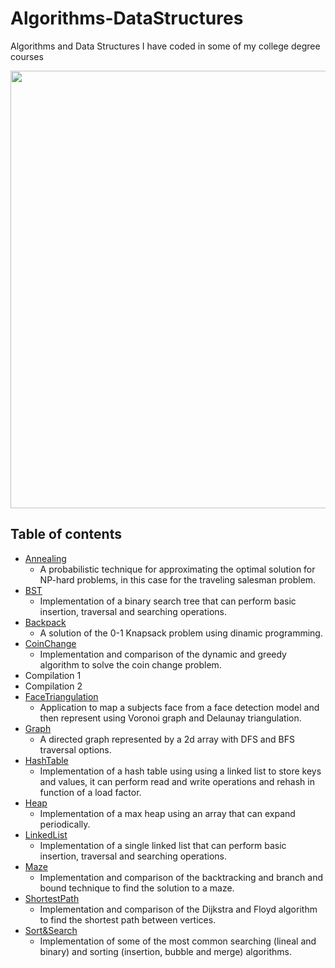 # Algorithms-DataStructures
Algorithms and Data Structures I have coded in some of my college degree courses

<p align="center">
<img src="https://user-images.githubusercontent.com/71342016/184548120-e11c03ae-8122-41dc-9eac-cdacb2105569.png" width="700px" />
</p>

## Table of contents

* [Annealing](https://www.geeksforgeeks.org/simulated-annealing/)
  * A probabilistic technique for approximating the optimal solution for NP-hard problems, in this case for the traveling salesman problem.
* [BST](https://www.geeksforgeeks.org/binary-search-tree-data-structure/)
  * Implementation of a binary search tree that can perform basic insertion, traversal and searching operations.
* [Backpack](https://www.geeksforgeeks.org/0-1-knapsack-problem-dp-10/)
  * A solution of the 0-1 Knapsack problem using dinamic programming.
* [CoinChange](https://www.geeksforgeeks.org/understanding-the-coin-change-problem-with-dynamic-programming/)
  * Implementation and comparison of the dynamic and greedy algorithm to solve the coin change problem.
* Compilation 1
* Compilation 2
* [FaceTriangulation](https://blog.devgenius.io/voronoi-graph-and-delaunay-triangulation-visually-explained-1df842640c55)
  * Application to map a subjects face from a face detection model and then represent using Voronoi graph and Delaunay triangulation.
* [Graph](https://www.geeksforgeeks.org/graph-and-its-representations/)
  * A directed graph represented by a 2d array with DFS and BFS traversal options.
* [HashTable](https://en.wikipedia.org/wiki/Hash_table)
  * Implementation of a hash table using using a linked list to store keys and values, it can perform read and write operations and rehash in function of a load factor.
* [Heap](https://www.geeksforgeeks.org/heap-data-structure/)
  * Implementation of a max heap using an array that can expand periodically.
* [LinkedList](https://www.tutorialspoint.com/data_structures_algorithms/linked_lists_algorithm.htm)
  * Implementation of a single linked list that can perform basic insertion, traversal and searching operations.
* [Maze](https://www.geeksforgeeks.org/difference-between-backtracking-and-branch-n-bound-technique/)
  * Implementation and comparison of the backtracking and branch and bound technique to find the solution to a maze.
* [ShortestPath](https://www.baeldung.com/cs/dijkstra-vs-floyd-warshall)
  * Implementation and comparison of the Dijkstra and Floyd algorithm to find the shortest path between vertices.
* [Sort&Search](https://msatechnosoft.in/blog/searching-sorting-data-structure-algorithms/)
  * Implementation of some of the most common searching (lineal and binary) and sorting (insertion, bubble and merge) algorithms.
